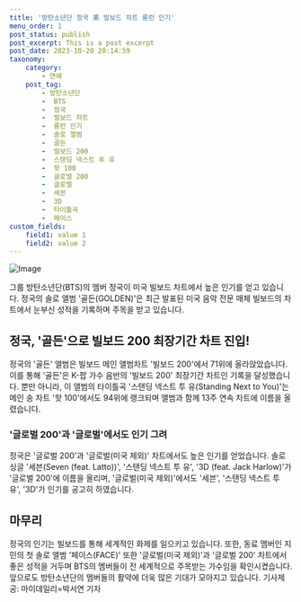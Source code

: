 ```yaml
---
title: '방탄소년단 정국 美 빌보드 차트 롱런 인기'
menu_order: 1
post_status: publish
post_excerpt: This is a post excerpt
post_date: 2023-10-20 20:14:59
taxonomy:
    category:
        - 연예
    post_tag:
        - 방탄소년단
        -  BTS
        -  정국
        -  빌보드 차트
        -  롱런 인기
        -  솔로 앨범
        -  골든
        -  빌보드 200
        -  스탠딩 넥스트 투 유
        -  핫 100
        -  글로벌 200
        -  글로벌
        -  세븐
        -  3D
        -  타이틀곡
        -  페이스
custom_fields:
    field1: value 1
    field2: value 2
---
```


![Image](https://mimgnews.pstatic.net/image/117/2024/02/07/0003805316_001_20240207082103269.jpg?type=w540)

그룹 방탄소년단(BTS)의 멤버 정국이 미국 빌보드 차트에서 높은 인기를 얻고 있습니다. 정국의 솔로 앨범 '골든(GOLDEN)'은 최근 발표된 미국 음악 전문 매체 빌보드의 차트에서 눈부신 성적을 기록하며 주목을 받고 있습니다.

## 정국, '골든'으로 빌보드 200 최장기간 차트 진입!
정국의 '골든' 앨범은 빌보드 메인 앨범차트 '빌보드 200'에서 71위에 올라앉았습니다. 이를 통해 '골든'은 K-팝 가수 음반의 '빌보드 200' 최장기간 차트인 기록을 달성했습니다. 뿐만 아니라, 이 앨범의 타이틀곡 '스탠딩 넥스트 투 유(Standing Next to You)'는 메인 송 차트 '핫 100'에서도 94위에 랭크되며 앨범과 함께 13주 연속 차트에 이름을 올렸습니다.

### '글로벌 200'과 '글로벌'에서도 인기 그려
정국은 '글로벌 200'과 '글로벌(미국 제외)' 차트에서도 높은 인기를 얻었습니다. 솔로 싱글 '세븐(Seven (feat. Latto))', '스탠딩 넥스트 투 유', '3D (feat. Jack Harlow)'가 '글로벌 200'에 이름을 올리며, '글로벌(미국 제외)'에서도 '세븐', '스탠딩 넥스트 투 유', '3D'가 인기를 공고히 하였습니다.

## 마무리
정국의 인기는 빌보드를 통해 세계적인 화제를 일으키고 있습니다. 또한, 동료 멤버인 지민의 첫 솔로 앨범 '페이스(FACE)' 또한 '글로벌(미국 제외)'과 '글로벌 200' 차트에서 좋은 성적을 거두며 BTS의 멤버들이 전 세계적으로 주목받는 가수임을 확인시켰습니다. 앞으로도 방탄소년단의 멤버들의 활약에 더욱 많은 기대가 모아지고 있습니다. 기사제공: 마이데일리=박서연 기자
